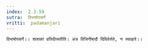 ```yaml
---
index:  2.3.59
sutra:  विभाषोपसर्गे
vritti:  padamanjari
---
```


	विभाषोपसर्गे।। शलाकां प्रतिदीव्यतीति। अत्र विजिगीषादौ दिविर्वर्त्तते, न व्यवहारे।।
